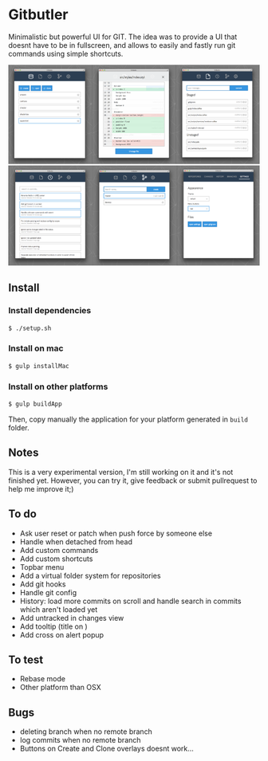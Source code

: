 Gitbutler
=========

Minimalistic but powerful UI for GIT. The idea was to provide a UI that doesnt have to be in fullscreen, and allows to easily and fastly run git commands using simple shortcuts.

![123](screenshots/123.png)
![456](screenshots/456.png)

Install
-------

### Install dependencies

```sh
$ ./setup.sh
```

### Install on mac

```sh
$ gulp installMac
```

### Install on other platforms

```sh
$ gulp buildApp
```

Then, copy manually the application for your platform generated in `build` folder.

Notes
-----

This is a very experimental version, I'm still working on it and it's not finished yet. However, you can try it, give feedback or submit pullrequest to help me improve it;)

To do
-----

- Ask user reset or patch when push force by someone else
- Handle when detached from head
- Add custom commands
- Add custom shortcuts
- Topbar menu
- Add a virtual folder system for repositories
- Add git hooks
- Handle git config
- History: load more commits on scroll and handle search in commits which aren't loaded yet
- Add untracked in changes view
- Add tooltip (title on <a>)
- Add cross on alert popup

To test
-------

- Rebase mode
- Other platform than OSX

Bugs
----

- deleting branch when no remote branch
- log commits when no remote branch
- Buttons on Create and Clone overlays doesnt work...
